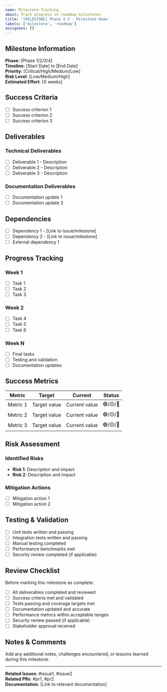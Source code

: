 ```yaml
---
name: Milestone Tracking
about: Track progress on roadmap milestones
title: '[MILESTONE] Phase X.Y - Milestone Name'
labels: ['milestone', 'roadmap']
assignees: []
---
```


## Milestone Information

**Phase**: [Phase 1/2/3/4]  
**Timeline**: [Start Date] to [End Date]  
**Priority**: [Critical/High/Medium/Low]  
**Risk Level**: [Low/Medium/High]  
**Estimated Effort**: [X weeks]

## Success Criteria

- [ ] Success criterion 1
- [ ] Success criterion 2
- [ ] Success criterion 3

## Deliverables

### Technical Deliverables
- [ ] Deliverable 1 - Description
- [ ] Deliverable 2 - Description  
- [ ] Deliverable 3 - Description

### Documentation Deliverables
- [ ] Documentation update 1
- [ ] Documentation update 2

## Dependencies

- [ ] Dependency 1 - [Link to issue/milestone]
- [ ] Dependency 2 - [Link to issue/milestone]
- [ ] External dependency 1

## Progress Tracking

### Week 1
- [ ] Task 1
- [ ] Task 2
- [ ] Task 3

### Week 2
- [ ] Task 4  
- [ ] Task 5
- [ ] Task 6

### Week N
- [ ] Final tasks
- [ ] Testing and validation
- [ ] Documentation updates

## Success Metrics

| Metric | Target | Current | Status |
|--------|--------|---------|--------|
| Metric 1 | Target value | Current value | 🟢/🟡/🔴 |
| Metric 2 | Target value | Current value | 🟢/🟡/🔴 |
| Metric 3 | Target value | Current value | 🟢/🟡/🔴 |

## Risk Assessment

### Identified Risks
- **Risk 1**: Description and impact
- **Risk 2**: Description and impact

### Mitigation Actions
- [ ] Mitigation action 1
- [ ] Mitigation action 2

## Testing & Validation

- [ ] Unit tests written and passing
- [ ] Integration tests written and passing
- [ ] Manual testing completed
- [ ] Performance benchmarks met
- [ ] Security review completed (if applicable)

## Review Checklist

Before marking this milestone as complete:

- [ ] All deliverables completed and reviewed
- [ ] Success criteria met and validated
- [ ] Tests passing and coverage targets met
- [ ] Documentation updated and accurate
- [ ] Performance metrics within acceptable ranges
- [ ] Security review passed (if applicable)
- [ ] Stakeholder approval received

## Notes & Comments

Add any additional notes, challenges encountered, or lessons learned during this milestone.

---

**Related Issues**: #issue1, #issue2  
**Related PRs**: #pr1, #pr2  
**Documentation**: [Link to relevant documentation]